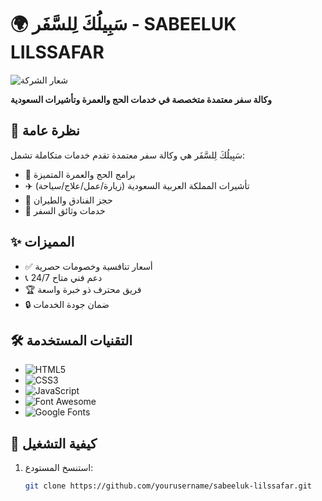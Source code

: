 # 🌍 سَبِيلُكَ لِلسَّفَر - SABEELUK LILSSAFAR

![شعار الشركة](images/logo.gif)

**وكالة سفر معتمدة متخصصة في خدمات الحج والعمرة وتأشيرات السعودية**

## 📌 نظرة عامة

سَبِيلُكَ لِلسَّفَر هي وكالة سفر معتمدة تقدم خدمات متكاملة تشمل:

- 🕋 برامج الحج والعمرة المتميزة
- ✈️ تأشيرات المملكة العربية السعودية (زيارة/عمل/علاج/سياحة)
- 🏨 حجز الفنادق والطيران
- 🛂 خدمات وثائق السفر

## ✨ المميزات

- ✅ أسعار تنافسية وخصومات حصرية
- 📞 دعم فني متاح 24/7
- 🏆 فريق محترف ذو خبرة واسعة
- 🔒 ضمان جودة الخدمات

## 🛠️ التقنيات المستخدمة

- ![HTML5](https://img.shields.io/badge/-HTML5-E34F26?logo=html5&logoColor=white)
- ![CSS3](https://img.shields.io/badge/-CSS3-1572B6?logo=css3&logoColor=white)
- ![JavaScript](https://img.shields.io/badge/-JavaScript-F7DF1E?logo=javascript&logoColor=black)
- ![Font Awesome](https://img.shields.io/badge/-Font%20Awesome-528DD7?logo=fontawesome&logoColor=white)
- ![Google Fonts](https://img.shields.io/badge/-Google%20Fonts-4285F4?logo=googlefonts&logoColor=white)

## 🚀 كيفية التشغيل

1. استنسخ المستودع:
   ```bash
   git clone https://github.com/yourusername/sabeeluk-lilssafar.git
